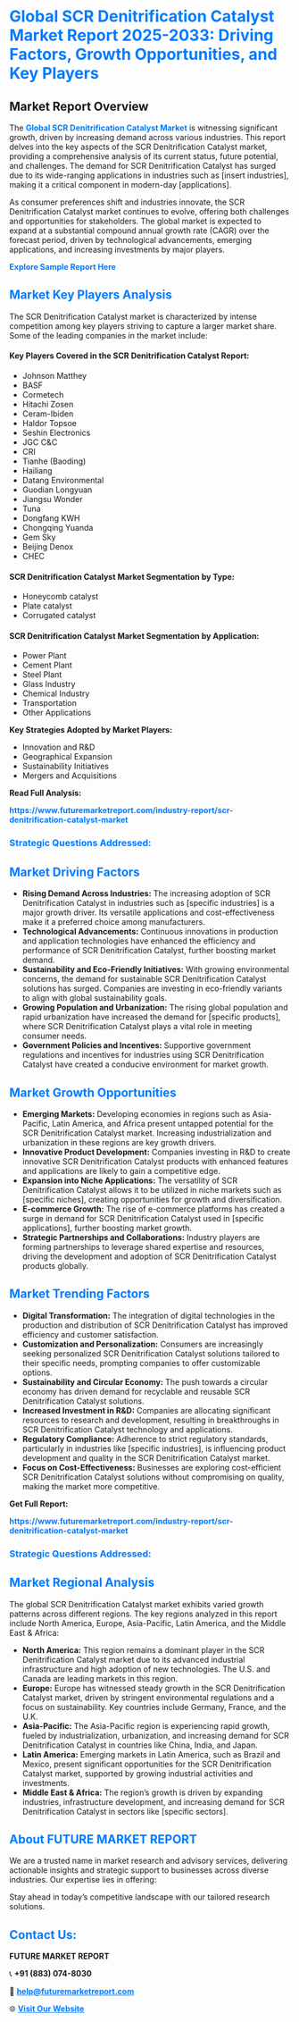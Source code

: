<h1 style="color: #007BFF;">Global SCR Denitrification Catalyst Market Report 2025-2033: Driving Factors, Growth Opportunities, and Key Players</h1>

<section id="overview">
<h2>Market Report Overview</h2>
<p>The <a href="https://www.futuremarketreport.com/industry-report/scr-denitrification-catalyst-market" style="color: #007BFF; text-decoration: none;"><strong>Global SCR Denitrification Catalyst Market</strong></a> is witnessing significant growth, driven by increasing demand across various industries. This report delves into the key aspects of the SCR Denitrification Catalyst market, providing a comprehensive analysis of its current status, future potential, and challenges. The demand for SCR Denitrification Catalyst has surged due to its wide-ranging applications in industries such as [insert industries], making it a critical component in modern-day [applications].</p>
<p>As consumer preferences shift and industries innovate, the SCR Denitrification Catalyst market continues to evolve, offering both challenges and opportunities for stakeholders. The global market is expected to expand at a substantial compound annual growth rate (CAGR) over the forecast period, driven by technological advancements, emerging applications, and increasing investments by major players.</p>
</section>

<section id="overview">
<p><a href="https://www.futuremarketreport.com/request-sample/reportId=30410" style="color: #007BFF; text-decoration: none;"><strong>Explore Sample Report Here</strong></a></p>
</section>

<section id="key-players">
<h2 style="color: #007BFF;">Market Key Players Analysis</h2>
<p>The SCR Denitrification Catalyst market is characterized by intense competition among key players striving to capture a larger market share. Some of the leading companies in the market include:</p>
<h4>Key Players Covered in the SCR Denitrification Catalyst Report:</h4>
<ul><li>Johnson Matthey</li><li>BASF</li><li>Cormetech</li><li>Hitachi Zosen</li><li>Ceram-Ibiden</li><li>Haldor Topsoe</li><li>Seshin Electronics</li><li>JGC C&amp;C</li><li>CRI</li><li>Tianhe (Baoding)</li><li>Hailiang</li><li>Datang Environmental</li><li>Guodian Longyuan</li><li>Jiangsu Wonder</li><li>Tuna</li><li>Dongfang KWH</li><li>Chongqing Yuanda</li><li>Gem Sky</li><li>Beijing Denox</li><li>CHEC</li></ul>
<h4>SCR Denitrification Catalyst Market Segmentation by Type:</h4>
<ul><li>Honeycomb catalyst</li><li>Plate catalyst</li><li>Corrugated catalyst</li></ul>

<h4>SCR Denitrification Catalyst Market Segmentation by Application:</h4>
<ul><li>Power Plant</li><li>Cement Plant</li><li>Steel Plant</li><li>Glass Industry</li><li>Chemical Industry</li><li>Transportation</li><li>Other Applications</li></ul>
<p><strong>Key Strategies Adopted by Market Players:</strong></p>
<ul>
<li>Innovation and R&D</li>
<li>Geographical Expansion</li>
<li>Sustainability Initiatives</li>
<li>Mergers and Acquisitions</li>
</ul>
</section>

<section>
<p><strong>Read Full Analysis: </strong></p><a href="https://www.futuremarketreport.com/industry-report/scr-denitrification-catalyst-market" style="color: #007BFF; text-decoration: none;"><strong>https://www.futuremarketreport.com/industry-report/scr-denitrification-catalyst-market</strong></a>
<h3 style="color: #007BFF;">Strategic Questions Addressed:</h3>
</section>

<section id="driving-factors">
<h2 style="color: #007BFF;">Market Driving Factors</h2>
<ul>
<li><strong>Rising Demand Across Industries:</strong> The increasing adoption of SCR Denitrification Catalyst in industries such as [specific industries] is a major growth driver. Its versatile applications and cost-effectiveness make it a preferred choice among manufacturers.</li>
<li><strong>Technological Advancements:</strong> Continuous innovations in production and application technologies have enhanced the efficiency and performance of SCR Denitrification Catalyst, further boosting market demand.</li>
<li><strong>Sustainability and Eco-Friendly Initiatives:</strong> With growing environmental concerns, the demand for sustainable SCR Denitrification Catalyst solutions has surged. Companies are investing in eco-friendly variants to align with global sustainability goals.</li>
<li><strong>Growing Population and Urbanization:</strong> The rising global population and rapid urbanization have increased the demand for [specific products], where SCR Denitrification Catalyst plays a vital role in meeting consumer needs.</li>
<li><strong>Government Policies and Incentives:</strong> Supportive government regulations and incentives for industries using SCR Denitrification Catalyst have created a conducive environment for market growth.</li>
</ul>
</section>

<section id="growth-opportunities">
<h2 style="color: #007BFF;">Market Growth Opportunities</h2>
<ul>
<li><strong>Emerging Markets:</strong> Developing economies in regions such as Asia-Pacific, Latin America, and Africa present untapped potential for the SCR Denitrification Catalyst market. Increasing industrialization and urbanization in these regions are key growth drivers.</li>
<li><strong>Innovative Product Development:</strong> Companies investing in R&D to create innovative SCR Denitrification Catalyst products with enhanced features and applications are likely to gain a competitive edge.</li>
<li><strong>Expansion into Niche Applications:</strong> The versatility of SCR Denitrification Catalyst allows it to be utilized in niche markets such as [specific niches], creating opportunities for growth and diversification.</li>
<li><strong>E-commerce Growth:</strong> The rise of e-commerce platforms has created a surge in demand for SCR Denitrification Catalyst used in [specific applications], further boosting market growth.</li>
<li><strong>Strategic Partnerships and Collaborations:</strong> Industry players are forming partnerships to leverage shared expertise and resources, driving the development and adoption of SCR Denitrification Catalyst products globally.</li>
</ul>
</section>

<section id="trending-factors">
<h2 style="color: #007BFF;">Market Trending Factors</h2>
<ul>
<li><strong>Digital Transformation:</strong> The integration of digital technologies in the production and distribution of SCR Denitrification Catalyst has improved efficiency and customer satisfaction.</li>
<li><strong>Customization and Personalization:</strong> Consumers are increasingly seeking personalized SCR Denitrification Catalyst solutions tailored to their specific needs, prompting companies to offer customizable options.</li>
<li><strong>Sustainability and Circular Economy:</strong> The push towards a circular economy has driven demand for recyclable and reusable SCR Denitrification Catalyst solutions.</li>
<li><strong>Increased Investment in R&D:</strong> Companies are allocating significant resources to research and development, resulting in breakthroughs in SCR Denitrification Catalyst technology and applications.</li>
<li><strong>Regulatory Compliance:</strong> Adherence to strict regulatory standards, particularly in industries like [specific industries], is influencing product development and quality in the SCR Denitrification Catalyst market.</li>
<li><strong>Focus on Cost-Effectiveness:</strong> Businesses are exploring cost-efficient SCR Denitrification Catalyst solutions without compromising on quality, making the market more competitive.</li>
</ul>
</section>

<section>
<p><strong>Get Full Report: </strong></p><a href="https://www.futuremarketreport.com/industry-report/scr-denitrification-catalyst-market" style="color: #007BFF; text-decoration: none;"><strong>https://www.futuremarketreport.com/industry-report/scr-denitrification-catalyst-market</strong></a>
<h3 style="color: #007BFF;">Strategic Questions Addressed:</h3>
</section>


<section id="regional-analysis">
<h2 style="color: #007BFF;">Market Regional Analysis</h2>
<p>The global SCR Denitrification Catalyst market exhibits varied growth patterns across different regions. The key regions analyzed in this report include North America, Europe, Asia-Pacific, Latin America, and the Middle East & Africa:</p>
<ul>
<li><strong>North America:</strong> This region remains a dominant player in the SCR Denitrification Catalyst market due to its advanced industrial infrastructure and high adoption of new technologies. The U.S. and Canada are leading markets in this region.</li>
<li><strong>Europe:</strong> Europe has witnessed steady growth in the SCR Denitrification Catalyst market, driven by stringent environmental regulations and a focus on sustainability. Key countries include Germany, France, and the U.K.</li>
<li><strong>Asia-Pacific:</strong> The Asia-Pacific region is experiencing rapid growth, fueled by industrialization, urbanization, and increasing demand for SCR Denitrification Catalyst in countries like China, India, and Japan.</li>
<li><strong>Latin America:</strong> Emerging markets in Latin America, such as Brazil and Mexico, present significant opportunities for the SCR Denitrification Catalyst market, supported by growing industrial activities and investments.</li>
<li><strong>Middle East & Africa:</strong> The region’s growth is driven by expanding industries, infrastructure development, and increasing demand for SCR Denitrification Catalyst in sectors like [specific sectors].</li>
</ul>
</section>

<footer>
<h2 style="color: #007BFF;">About FUTURE MARKET REPORT</h2>
<p>We are a trusted name in market research and advisory services, delivering actionable insights and strategic support to businesses across diverse industries. Our expertise lies in offering:</p>

<p>Stay ahead in today’s competitive landscape with our tailored research solutions.</p>

<h2 style="color: #007BFF;">Contact Us:</h2>
<p><strong>FUTURE MARKET REPORT</strong></p>
<p>📞 <strong>+91 (883) 074-8030</strong></p>
<p>📧 <strong><a href="mailto:help@futuremarketreport.com" style="color: #007BFF;">help@futuremarketreport.com</a></strong></p>
<p>🌐 <strong><a href="https://www.futuremarketreport.com/" style="color: #007BFF;">Visit Our Website</a></strong></p>
</footer>